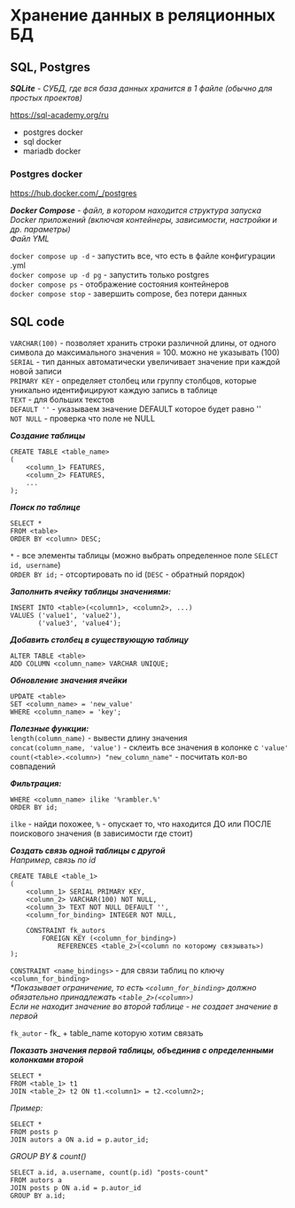 # Хранение данных в реляционных БД
## SQL, Postgres


_**SQLite**_ _- СУБД, где вся база данных хранится в 1 файле
(обычно для простых проектов)_

https://sql-academy.org/ru

- postgres docker  
- sql docker  
- mariadb docker  

### Postgres docker
https://hub.docker.com/_/postgres

_**Docker Compose** - файл, в котором находится структура запуска Docker приложений
(включая контейнеры, зависимости, настройки и др. параметры)  
Файл YML_

`docker compose up -d` - запустить все, что есть в файле конфигурации .yml  
`docker compose up -d pg` - запустить только postgres  
`docker compose ps` - отображение состояния контейнеров  
`docker compose stop` - завершить compose, без потери данных  


## SQL code

`VARCHAR(100)` - позволяет хранить строки различной длины, от одного символа до максимального значения = 100. можно не указывать (100)  
`SERIAL` - тип данных автоматически увеличивает значение при каждой новой записи  
`PRIMARY KEY` - определяет столбец или группу столбцов, которые уникально идентифицируют каждую запись в таблице  
`TEXT` - для больших текстов  
`DEFAULT ''` - указываем значение DEFAULT которое будет равно ''   
`NOT NULL` - проверка что поле не NULL  

**_Создание таблицы_**  
```
CREATE TABLE <table_name>
(
    <column_1> FEATURES,
    <column_2> FEATURES,
    ...
);
```
**_Поиск по таблице_**
```
SELECT * 
FROM <table>
ORDER BY <column> DESC;
```

`*` - все элементы таблицы (можно выбрать определенное поле  `SELECT id, username`)   
`ORDER BY id;` - отсортировать по id (`DESC` - обратный порядок)  

_**Заполнить ячейку таблицы значениями:**_  
```
INSERT INTO <table>(<column1>, <column2>, ...)
VALUES ('value1', 'value2'),
       ('value3', 'value4');
```

**_Добавить столбец в существующую таблицу_**
```
ALTER TABLE <table>
ADD COLUMN <column_name> VARCHAR UNIQUE;
```

**_Обновление значения ячейки_**  
```
UPDATE <table>
SET <column_name> = 'new_value'
WHERE <column_name> = 'key';
```

**_Полезные функции:_**  
`length(column_name)` - вывести длину значения  
`concat(column_name, 'value')` - склеить все значения в колонке с `'value'`  
`count(<table>.<column>) "new_column_name"` - посчитать кол-во совпадений  

_**Фильтрация:**_  
```
WHERE <column_name> ilike '%rambler.%'
ORDER BY id;
```
`ilke` - найди похожее, `%` - опускает то, что находится ДО или ПОСЛЕ поискового значения (в зависимости где стоит)  


**_Создать связь одной таблицы с другой_**  
_Например, связь по id_
```
CREATE TABLE <table_1>
(
    <column_1> SERIAL PRIMARY KEY,
    <column_2> VARCHAR(100) NOT NULL,
    <column_3> TEXT NOT NULL DEFAULT '',
    <column_for_binding> INTEGER NOT NULL,

    CONSTRAINT fk_autors
        FOREIGN KEY (<column_for_binding>)
            REFERENCES <table_2>(<column по которому связывать>)
);
```
`CONSTRAINT <name_bindings>` - для связи таблиц по ключу `<column_for_binding>`  
_*Показывает ограничение, то есть `<column_for_binding>` должно обязательно принадлежать `<table_2>(<column>)`  
Если не находит значение во второй таблице - не создает значение в первой_

`fk_autor` - fk_ + table_name которую хотим связать  
  

**_Показать значения первой таблицы, объединив с определенными колонками второй_**  
```
SELECT *
FROM <table_1> t1
JOIN <table_2> t2 ON t1.<column1> = t2.<column2>;
```
_Пример:_
```
SELECT *
FROM posts p
JOIN autors a ON a.id = p.autor_id;
```

_GROUP BY & count()_
```
SELECT a.id, a.username, count(p.id) "posts-count"
FROM autors a
JOIN posts p ON a.id = p.autor_id
GROUP BY a.id;
```

